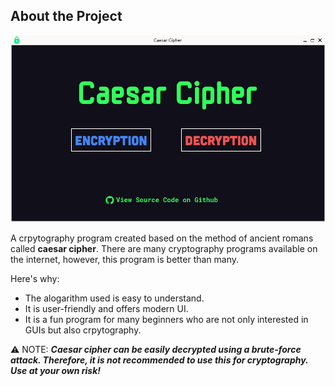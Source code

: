 ## About the Project

![Caesar Cipher preview](img/preview.png)

A crpytography program created based on the method of ancient romans called <strong>caesar cipher</strong>.
There are many cryptography programs available on the internet, however, this program is better than many.

Here's why:
<ul>
<li>The alogarithm used is easy to understand.</li>
<li>It is user-friendly and offers modern UI.</li>
<li>It is a fun program for many beginners who are not only interested in GUIs but also crpytography.</li>
</ul>

:warning: NOTE: <i><strong>Caesar cipher can be easily decrypted using a brute-force attack. Therefore, it is not recommended to use this for cryptography. Use at your own risk!</i>